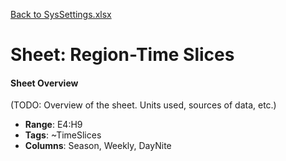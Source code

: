 [Back to SysSettings.xlsx](README.md)

# Sheet: Region-Time Slices

#### Sheet Overview

(TODO: Overview of the sheet. Units used, sources of data, etc.)

- **Range**: E4:H9
- **Tags**: ~TimeSlices
- **Columns**: Season, Weekly, DayNite

